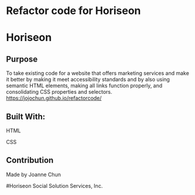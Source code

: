 # Refactor code for Horiseon

# Horiseon

## Purpose
To take existing code for a website that offers marketing services and make it better by making it
meet accessibility standards and by also using semantic HTML elements, making all links function 
properly, and consolidating CSS properties and selectors.
https://jojochun.github.io/refactorcode/

## Built With:
HTML


CSS

## Contribution
Made by Joanne Chun

#Horiseon Social Solution Services, Inc. 
